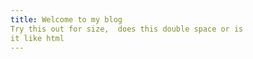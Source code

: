 ```yaml
---
title: Welcome to my blog
Try this out for size,  does this double space or is 
it like html
---
```


